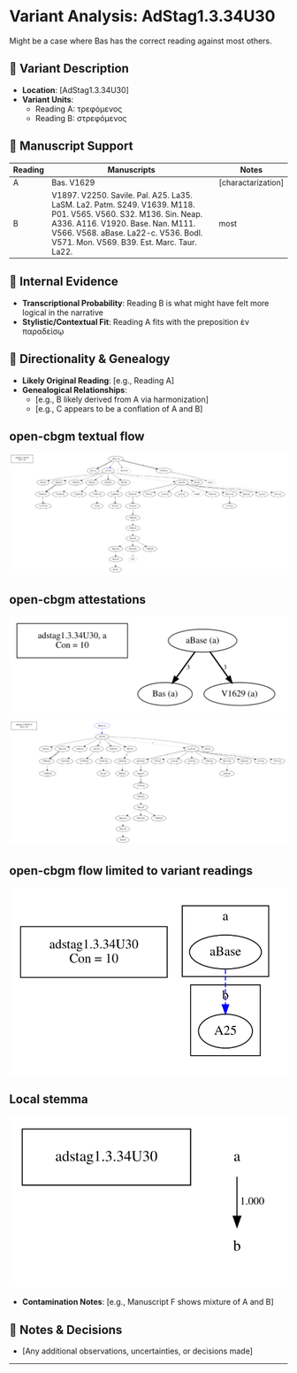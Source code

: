 # Variant Analysis: AdStag1.3.34U30

Might be a case where Bas has the correct reading against most others.

## 📌 Variant Description
- **Location**: [AdStag1.3.34U30]
- **Variant Units**: 
    - Reading A: τρεφόμενος
    - Reading B: στρεφόμενος


## 🧬 Manuscript Support
| Reading | Manuscripts | Notes |
|--------|-------------|-------|
| A      | Bas. V1629    | [charactarization] |
| B      | V1897. V2250. Savile. Pal. A25. La35. LaSM. La2. Patm. S249. V1639. M118. P01. V565. V560. S32. M136. Sin. Neap. A336. A116. V1920. Base. Nan. M111. V566. V568. aBase. La22-c. V536. Bodl. V571. Mon. V569. B39. Est. Marc. Taur. La22. | most |



## 🧠 Internal Evidence
- **Transcriptional Probability**: Reading B is what might have felt more logical in the narrative
- **Stylistic/Contextual Fit**: Reading A fits with the preposition ἐν παραδείσῳ


## 🔄 Directionality & Genealogy
- **Likely Original Reading**: [e.g., Reading A]
- **Genealogical Relationships**:
  - [e.g., B likely derived from A via harmonization]
  - [e.g., C appears to be a conflation of A and B]
## open-cbgm textual flow ##
![adstag1.3.34U30](flow/adstag1.3.34U30-textual-flow.svg "adstag1.3.34U30")
## open-cbgm attestations ##
![adstag1.3.34U30Ra](attestations/adstag1.3.34U30Ra-coherence-attestations.svg "adstag1.3.34U30Ra")
![adstag1.3.34U30Rb](attestations/adstag1.3.34U30Rb-coherence-attestations.svg "adstag1.3.34U30Rb")
## open-cbgm flow limited to variant readings ##
![adstag1.3.34U30](variants/adstag1.3.34U30-coherence-variants.svg "adstag1.3.34U30")
## Local stemma ##
![adstag1.3.34U30](local/adstag1.3.34U30-local-stemma.svg "adstag1.3.34U30")

- **Contamination Notes**: [e.g., Manuscript F shows mixture of A and B]

## 📝 Notes & Decisions
- [Any additional observations, uncertainties, or decisions made]

---
